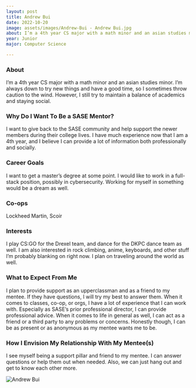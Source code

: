 ```yaml
---
layout: post
title: Andrew Bui 
date: 2022-10-20
image: assets/images/Andrew-Bui - Andrew Bui.jpg
about: I’m a 4th year CS major with a math minor and an asian studies minor. I’m always down to try new things and have a good time, so I sometimes throw caution to the wind. However, I still try to maintain a balance of academics and staying social.
year: Junior
major: Computer Science

---
```


### About

I’m a 4th year CS major with a math minor and an asian studies minor. I’m always down to try new things and have a good time, so I sometimes throw caution to the wind. However, I still try to maintain a balance of academics and staying social.

### Why Do I Want To Be a SASE Mentor?

I want to give back to the SASE community and help support the newer members during their college lives. I have much experience now that I am a 4th year, and I believe I can provide a lot of information both professionally and socially. 

### Career Goals

I want to get a master’s degree at some point. I would like to work in a full-stack position, possibly in cybersecurity. Working for myself in something would be a dream as well.

### Co-ops

Lockheed Martin, Scoir

### Interests

I play CS:GO for the Drexel team, and dance for the DKPC dance team as well. I am also interested in rock climbing, anime, keyboards, and other stuff I’m probably blanking on right now. I plan on traveling around the world as well.

### What to Expect From Me

I plan to provide support as an upperclassman and as a friend to my mentee. If they have questions, I will try my best to answer them. When it comes to classes, co-op, or orgs, I have a lot of experience that I can work with. Especially as SASE’s prior professional director, I can provide professional advice. When it comes to life in general as well, I can act as a friend or a third party to any problems or concerns. Honestly though, I can be as present or as anonymous as my mentee wants me to be.

### How I Envision My Relationship With My Mentee(s) 

I see myself being a support pillar and friend to my mentee. I can answer questions or help them out when needed. Also, we can just hang out and get to know each other more.

<div class="text-center my-5">
    <img src="https://sase-drexel.github.io/mentorship-2021/assets/images/Andrew-Bui.jpg" alt="Andrew Bui" class="rounded post-img" />
</div>
